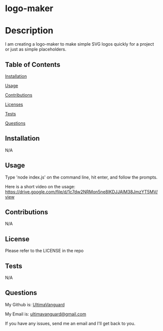 # logo-maker

# Description

  I am creating a logo-maker to make simple SVG logos quickly for a project or just as simple placeholders.

## Table of Contents
  [Installation](#Installation)

  [Usage](#Usage)

  [Contributions](#Contributions)

  [Licenses](#Licenses)

  [Tests](#Tests)

  [Questions](#Questions)
  
## Installation
  
  N/A
  
## Usage
  
  Type 'node index.js' on the command line, hit enter, and follow the prompts.

  Here is a short video on the usage: https://drive.google.com/file/d/1c7dw2NRMon5ne8lKDJJAlM38JmzYT5MV/view
  
## Contributions
  
  N/A
  
## License
  
  Please refer to the LICENSE in the repo

## Tests

  N/A

## Questions

  My Github is: [UltimaVanguard](https://github.com/UltimaVanguard)

  My Email is: ultimavanguard@gmail.com

  If you have any issues, send me an email and I'll get back to you.